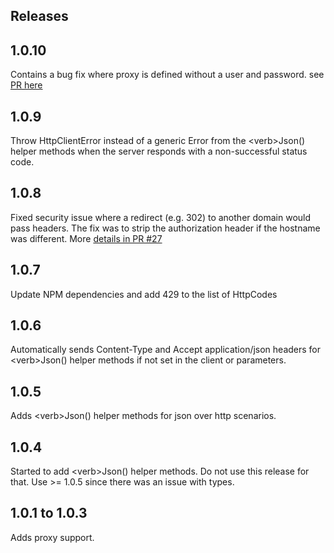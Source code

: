 ## Releases

## 1.0.10

Contains a bug fix where proxy is defined without a user and password. see [PR here](https://github.com/actions/http-client/pull/42)

## 1.0.9

Throw HttpClientError instead of a generic Error from the \<verb>Json() helper methods when the server responds with a non-successful status code.

## 1.0.8

Fixed security issue where a redirect (e.g. 302) to another domain would pass headers.  The fix was to strip the authorization header if the hostname was different.  More [details in PR #27](https://github.com/actions/http-client/pull/27)

## 1.0.7

Update NPM dependencies and add 429 to the list of HttpCodes

## 1.0.6

Automatically sends Content-Type and Accept application/json headers for \<verb>Json() helper methods if not set in the client or parameters.

## 1.0.5

Adds \<verb>Json() helper methods for json over http scenarios.

## 1.0.4

Started to add \<verb>Json() helper methods.  Do not use this release for that.  Use >= 1.0.5 since there was an issue with types.

## 1.0.1 to 1.0.3

Adds proxy support.
